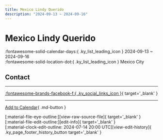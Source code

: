 ```yaml
---
title: Mexico Lindy Querido
description: "2024-09-13 ~ 2024-09-16"
---
```


# Mexico Lindy Querido 

:fontawesome-solid-calendar-days:{ .ky_list_leading_icon } 2024-09-13 ~ 2024-09-16  
:fontawesome-solid-location-dot:{ .ky_list_leading_icon } Mexico City  

## Contact


---

 [:fontawesome-brands-facebook-f:{ .ky_social_links_icon }](https://www.facebook.com/Mexico.lindyquerido){ target='_blank' }

---

[Add to Calendar](https://swing.news/ics/en/2024/mx/mexico-lindy-querido-2024.ics){ .md-button }

<div class="ky_page_footer" markdown>
<div class="ky_page_footer_trailing" markdown="span">
[:material-file-eye-outline:][view-raw-source-file]{ target='_blank' }
[:material-file-edit-outline:][edit-info]{ target='_blank' }
</div>
<div class="ky_page_footer_leading" markdown="span">
[:material-clock-edit-outline: 2024-07-14 20:00 UTC][view-edit-history]{ .ky_page_footer_history_button target='_blank' }
</div>
</div>

[view-raw-source-file]: https://github.com/swingdance/events/blob/main/2024/mx/mexico-lindy-querido-2024.json "View Raw Source File"
[edit-info]: https://github.com/swingdance/events/issues/new?assignees=&labels=update+event&projects=&template=03-update_entity.yml&title=%5B2024%2Fmx%5D%20Mexico%20Lindy%20Querido&region=mx&year=2024&id=mexico-lindy-querido-2024&name=Mexico%20Lindy%20Querido&org_id= "Edit Info"

[view-edit-history]: https://github.com/swingdance/events/commits/main/2024/mx/mexico-lindy-querido-2024.json "View Edit History"
